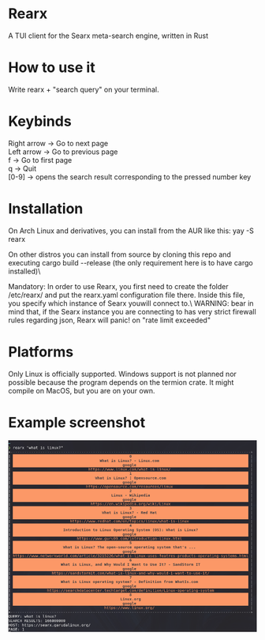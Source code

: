 # Rearx
A TUI client for the Searx meta-search engine, written in Rust

# How to use it
Write rearx + "search query" on your terminal.

# Keybinds
Right arrow -> Go to next page\
Left arrow -> Go to previous page\
f -> Go to first page\
q -> Quit\
[0-9] -> opens the search result corresponding to the pressed number key


# Installation
On Arch Linux and derivatives, you can install from the AUR like this: yay -S rearx

On other distros you can install from source by cloning this repo and executing cargo build --release (the only requirement here is to have cargo installed)\

Mandatory:
In order to use Rearx, you first need to create the folder /etc/rearx/ and put the rearx.yaml configuration file there. Inside this file, you specify which instance of Searx youwill connect to.\ 
WARNING: bear in mind that, if the Searx instance you are connecting to has very strict firewall rules regarding json, Rearx will panic! on "rate limit exceeded"

# Platforms
Only Linux is officially supported. Windows support is not planned nor possible because the program depends on the termion crate. It might compile on MacOS, but you are on your own.

# Example screenshot

![alt text](https://github.com/garak92/rearx/blob/3f9b80ce2da33f106a4a1788b510ae9b4064c54c/example.png)
